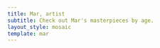 ```yaml
---
title: Mar, artist
subtitle: Check out Mar's masterpieces by age.
layout_style: mosaic
template: mar
---
```

